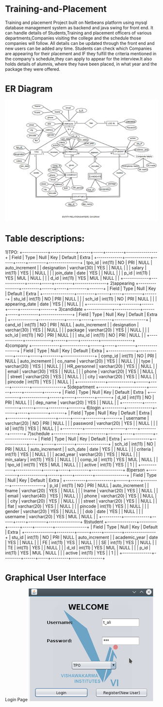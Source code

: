 # Training-and-Placement
Training and placement Project built on Netbeans platform using mysql database management system as backend and java swing for front end. It can handle details of Students,Training and placement officers of various departments,Companies visiting the college and the schedule those companies will follow. All details can be updated through the front end and new users can be added any time. Students can check which Companies are appearing for their placement and IF they fulfill the criteria mentioned in the company's schedule,they can apply to appear for the interview.It also holds details of alumnis, where they have been placed, in what year and the package they were offered.
# ER Diagram
![ER Diagram](https://github.com/aliasgar521/Training-and-Placement/blob/master/Screenshots/ER1.png)
# Table descriptions:
1)TPO:
+-------------+-------------+------+-----+---------+----------------+
| Field       | Type        | Null | Key | Default | Extra          |
+-------------+-------------+------+-----+---------+----------------+
| tpo_id      | int(11)     | NO   | PRI | NULL    | auto_increment |
| designation | varchar(30) | YES  |     | NULL    |                |
| salary      | int(11)     | YES  |     | NULL    |                |
| join_date   | date        | YES  |     | NULL    |                |
| p_id        | int(11)     | YES  | MUL | NULL    |                |
| d_id        | int(11)     | YES  | MUL | NULL    |                |
+-------------+-------------+------+-----+---------+----------------+
2)appearing
+----------------+---------+------+-----+---------+-------+
| Field          | Type    | Null | Key | Default | Extra |
+----------------+---------+------+-----+---------+-------+
| stu_id         | int(11) | NO   | PRI | NULL    |       |
| sch_id         | int(11) | NO   | PRI | NULL    |       |
| appearing_date | date    | YES  |     | NULL    |       |
+----------------+---------+------+-----+---------+-------+
3)candidate
+-------------+-------------+------+-----+---------+----------------+
| Field       | Type        | Null | Key | Default | Extra          |
+-------------+-------------+------+-----+---------+----------------+
| cand_id     | int(11)     | NO   | PRI | NULL    | auto_increment |
| designation | varchar(30) | YES  |     | NULL    |                |
| package     | varchar(20) | YES  |     | NULL    |                |
| sch_id      | int(11)     | NO   | PRI | NULL    |                |
| stu_id      | int(11)     | NO   | PRI | NULL    |                |
+-------------+-------------+------+-----+---------+----------------+
4)company
+--------------+-------------+------+-----+---------+----------------+
| Field        | Type        | Null | Key | Default | Extra          |
+--------------+-------------+------+-----+---------+----------------+
| comp_id      | int(11)     | NO   | PRI | NULL    | auto_increment |
| co_name      | varchar(20) | YES  |     | NULL    |                |
| type         | varchar(20) | YES  |     | NULL    |                |
| HR_personnel | varchar(20) | YES  |     | NULL    |                |
| email        | varchar(30) | YES  |     | NULL    |                |
| phone        | varchar(20) | YES  |     | NULL    |                |
| street       | varchar(20) | YES  |     | NULL    |                |
| city         | varchar(20) | YES  |     | NULL    |                |
| pincode      | int(11)     | YES  |     | NULL    |                |
+--------------+-------------+------+-----+---------+----------------+
5)department
+----------+-------------+------+-----+---------+-------+
| Field    | Type        | Null | Key | Default | Extra |
+----------+-------------+------+-----+---------+-------+
| d_id     | int(11)     | NO   | PRI | NULL    |       |
| dep_name | varchar(20) | YES  |     | NULL    |       |
+----------+-------------+------+-----+---------+-------+
6)login
+----------+-------------+------+-----+---------+-------+
| Field    | Type        | Null | Key | Default | Extra |
+----------+-------------+------+-----+---------+-------+
| username | varchar(20) | NO   | PRI | NULL    |       |
| password | varchar(20) | YES  |     | NULL    |       |
| id       | int(11)     | YES  |     | NULL    |       |
+----------+-------------+------+-----+---------+-------+
7)schedule
+------------+-------------+------+-----+---------+----------------+
| Field      | Type        | Null | Key | Default | Extra          |
+------------+-------------+------+-----+---------+----------------+
| sch_id     | int(11)     | NO   | PRI | NULL    | auto_increment |
| sch_date   | date        | YES  |     | NULL    |                |
| criteria   | int(11)     | YES  |     | NULL    |                |
| acad_year  | varchar(20) | YES  |     | NULL    |                |
| min_salary | int(11)     | YES  |     | NULL    |                |
| comp_id    | int(11)     | YES  | MUL | NULL    |                |
| tpo_id     | int(11)     | YES  | MUL | NULL    |                |
| active     | int(11)     | YES  |     | 1       |                |
+------------+-------------+------+-----+---------+----------------+
8)person
+----------+-------------+------+-----+---------+----------------+
| Field    | Type        | Null | Key | Default | Extra          |
+----------+-------------+------+-----+---------+----------------+
| p_id     | int(11)     | NO   | PRI | NULL    | auto_increment |
| fname    | varchar(20) | YES  |     | NULL    |                |
| lname    | varchar(20) | YES  |     | NULL    |                |
| email    | varchar(40) | YES  |     | NULL    |                |
| phone    | varchar(20) | YES  |     | NULL    |                |
| city     | varchar(20) | YES  |     | NULL    |                |
| street   | varchar(20) | YES  |     | NULL    |                |
| flat     | varchar(20) | YES  |     | NULL    |                |
| pincode  | int(11)     | YES  |     | NULL    |                |
| gender   | varchar(20) | YES  |     | NULL    |                |
| dob      | date        | YES  |     | NULL    |                |
| username | varchar(20) | YES  | MUL | NULL    |                |
+----------+-------------+------+-----+---------+----------------+
9)student
+---------------+---------+------+-----+---------+----------------+
| Field         | Type    | Null | Key | Default | Extra          |
+---------------+---------+------+-----+---------+----------------+
| stu_id        | int(11) | NO   | PRI | NULL    | auto_increment |
| academic_year | date    | YES  |     | NULL    |                |
| FE            | int(11) | YES  |     | NULL    |                |
| SE            | int(11) | YES  |     | NULL    |                |
| TE            | int(11) | YES  |     | NULL    |                |
| d_id          | int(11) | YES  | MUL | NULL    |                |
| p_id          | int(11) | YES  | MUL | NULL    |                |
| active        | int(11) | YES  |     | 1       |                |
+---------------+---------+------+-----+---------+----------------+

# Graphical User Interface
Login Page
![Login Page](https://github.com/aliasgar521/Training-and-Placement/blob/master/Screenshots/1.png)
